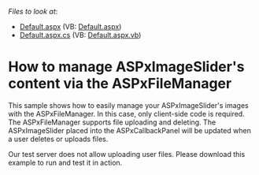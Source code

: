 <!-- default file list -->
*Files to look at*:

* [Default.aspx](./CS/DevExpress.ImageManagement/Default.aspx) (VB: [Default.aspx](./VB/DevExpress.ImageManagement/Default.aspx))
* [Default.aspx.cs](./CS/DevExpress.ImageManagement/Default.aspx.cs) (VB: [Default.aspx.vb](./VB/DevExpress.ImageManagement/Default.aspx.vb))
<!-- default file list end -->
# How to manage ASPxImageSlider's content via the ASPxFileManager


<p>This sample shows how to easily manage your ASPxImageSlider's images with the ASPxFileManager. In this case, only client-side code is required. The ASPxFileManager supports file uploading and deleting. The ASPxImageSlider placed into the ASPxCallbackPanel will be updated when a user deletes or uploads files.</p><p>Our test server does not allow uploading user files. Please download this example to run and test it in action.</p>

<br/>


